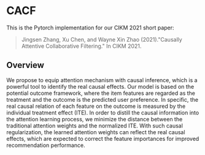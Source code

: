 # CACF
This is the Pytorch implementation for our CIKM 2021 short paper:
> Jingsen Zhang, Xu Chen, and Wayne Xin Zhao (2021)."Causally Attentive Collaborative Filtering." In CIKM 2021. 
## Overview
We propose to equip attention mechanism with causal inference, which is a powerful tool to identify the real causal effects. Our model is based on the potential outcome framework, where the item features are regarded as the treatment and the outcome is the predicted user preference. In specific, the real causal relation of each feature on the outcome is measured by the individual treatment effect (ITE). In order to distill the causal information into the attention learning process, we minimize the distance between the traditional attention weights and the normalized ITE. With such causal regularization, the learned attention weights can reflect the real causal effects, which are expected to correct the feature importances for improved recommendation performance.
